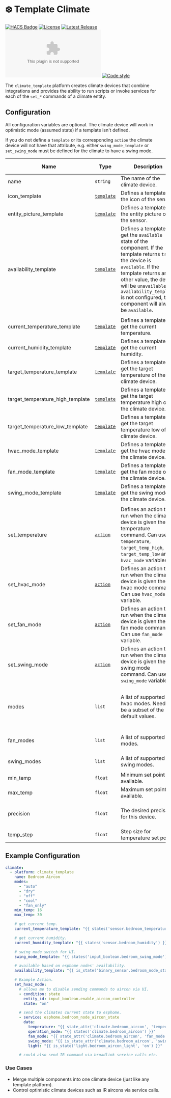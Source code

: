 # ❄️ Template Climate

[![HACS Badge](https://img.shields.io/badge/HACS-Custom-41BDF5.svg?style=for-the-badge)](https://github.com/hacs/integration)
[![License](https://img.shields.io/github/license/jcwillox/hass-template-climate?style=for-the-badge)](https://github.com/jcwillox/hass-template-climate/blob/main/LICENSE)
[![Latest Release](https://img.shields.io/github/v/release/jcwillox/hass-template-climate?style=for-the-badge)](https://github.com/jcwillox/hass-template-climate/releases)
[![Size](https://img.badgesize.io/https:/github.com/jcwillox/hass-template-climate/releases/latest/download/climate_template.zip?style=for-the-badge)](https://github.com/jcwillox/hass-template-climate/releases)
[![Code style](https://img.shields.io/badge/code%20style-black-000000.svg?style=for-the-badge)](https://github.com/psf/black)

The `climate_template` platform creates climate devices that combine integrations and provides the ability to run scripts or invoke services for each of the `set_*` commands of a climate entity.

## Configuration

All configuration variables are optional. The climate device will work in optimistic mode (assumed state) if a template isn't defined.

If you do not define a `template` or its corresponding `action` the climate device will not have that attribute, e.g. either `swing_mode_template` or `set_swing_mode` must be defined for the climate to have a swing mode.

| Name                             | Type                                                                      | Description                                                                                                                                                                                                                                                                                     | Default Value                                      |
| -------------------------------- | ------------------------------------------------------------------------- | ----------------------------------------------------------------------------------------------------------------------------------------------------------------------------------------------------------------------------------------------------------------------------------------------- | -------------------------------------------------- |
| name                             | `string`                                                                  | The name of the climate device.                                                                                                                                                                                                                                                                 | "Template Climate"                                 |
| icon_template                    | [`template`](https://www.home-assistant.io/docs/configuration/templating) | Defines a template for the icon of the sensor.                                                                                                                                                                                                                                                  |                                                    |
| entity_picture_template          | [`template`](https://www.home-assistant.io/docs/configuration/templating) | Defines a template for the entity picture of the sensor.                                                                                                                                                                                                                                        |                                                    |
| availability_template            | [`template`](https://www.home-assistant.io/docs/configuration/templating) | Defines a template to get the `available` state of the component. If the template returns `true`, the device is `available`. If the template returns any other value, the device will be `unavailable`. If `availability_template` is not configured, the component will always be `available`. | true                                               |
|                                  |                                                                           |                                                                                                                                                                                                                                                                                                 |                                                    |
| current_temperature_template     | [`template`](https://www.home-assistant.io/docs/configuration/templating) | Defines a template to get the current temperature.                                                                                                                                                                                                                                              |                                                    |
| current_humidity_template        | [`template`](https://www.home-assistant.io/docs/configuration/templating) | Defines a template to get the current humidity.                                                                                                                                                                                                                                                 |                                                    |
| target_temperature_template      | [`template`](https://www.home-assistant.io/docs/configuration/templating) | Defines a template to get the target temperature of the climate device.                                                                                                                                                                                                                         |                                                    |
| target_temperature_high_template | [`template`](https://www.home-assistant.io/docs/configuration/templating) | Defines a template to get the target temperature high of the climate device.                                                                                                                                                                                                                    |                                                    |
| target_temperature_low_template  | [`template`](https://www.home-assistant.io/docs/configuration/templating) | Defines a template to get the target temperature low of the climate device.                                                                                                                                                                                                                     |                                                    |
| hvac_mode_template               | [`template`](https://www.home-assistant.io/docs/configuration/templating) | Defines a template to get the hvac mode of the climate device.                                                                                                                                                                                                                                  |                                                    |
| fan_mode_template                | [`template`](https://www.home-assistant.io/docs/configuration/templating) | Defines a template to get the fan mode of the climate device.                                                                                                                                                                                                                                   |                                                    |
| swing_mode_template              | [`template`](https://www.home-assistant.io/docs/configuration/templating) | Defines a template to get the swing mode of the climate device.                                                                                                                                                                                                                                 |                                                    |
|                                  |                                                                           |                                                                                                                                                                                                                                                                                                 |                                                    |
| set_temperature                  | [`action`](https://www.home-assistant.io/docs/scripts)                    | Defines an action to run when the climate device is given the set temperature command. Can use `temperature`, `target_temp_high`, `target_temp_low` and `hvac_mode` variables.                                                                                                                  |                                                    |
| set_hvac_mode                    | [`action`](https://www.home-assistant.io/docs/scripts)                    | Defines an action to run when the climate device is given the set hvac mode command. Can use `hvac_mode` variable.                                                                                                                                                                              |                                                    |
| set_fan_mode                     | [`action`](https://www.home-assistant.io/docs/scripts)                    | Defines an action to run when the climate device is given the set fan mode command. Can use `fan_mode` variable.                                                                                                                                                                                |                                                    |
| set_swing_mode                   | [`action`](https://www.home-assistant.io/docs/scripts)                    | Defines an action to run when the climate device is given the set swing mode command. Can use `swing_mode` variable.                                                                                                                                                                            |                                                    |
|                                  |                                                                           |                                                                                                                                                                                                                                                                                                 |                                                    |
| modes                            | `list`                                                                    | A list of supported hvac modes. Needs to be a subset of the default values.                                                                                                                                                                                                                     | ["auto", "off", "cool", "heat", "dry", "fan_only"] |
| fan_modes                        | `list`                                                                    | A list of supported fan modes.                                                                                                                                                                                                                                                                  | ["auto", "low", "medium", "high"]                  |
| swing_modes                      | `list`                                                                    | A list of supported swing modes.                                                                                                                                                                                                                                                                | ["on", "off"]                                      |
|                                  |                                                                           |                                                                                                                                                                                                                                                                                                 |                                                    |
| min_temp                         | `float`                                                                   | Minimum set point available.                                                                                                                                                                                                                                                                    | 7                                                  |
| max_temp                         | `float`                                                                   | Maximum set point available.                                                                                                                                                                                                                                                                    | 35                                                 |
| precision                        | `float`                                                                   | The desired precision for this device.                                                                                                                                                                                                                                                          | 0.1 for Celsius and 1.0 for Fahrenheit.            |
| temp_step                        | `float`                                                                   | Step size for temperature set point.                                                                                                                                                                                                                                                            | 1                                                  |

## Example Configuration

```yaml
climate:
  - platform: climate_template
    name: Bedroom Aircon
    modes:
      - "auto"
      - "dry"
      - "off"
      - "cool"
      - "fan_only"
    min_temp: 16
    max_temp: 30

    # get current temp.
    current_temperature_template: "{{ states('sensor.bedroom_temperature') }}"

    # get current humidity.
    current_humidity_template: "{{ states('sensor.bedroom_humidity') }}"

    # swing mode switch for UI.
    swing_mode_template: "{{ states('input_boolean.bedroom_swing_mode') }}"

    # available based on esphome nodes' availability.
    availability_template: "{{ is_state('binary_sensor.bedroom_node_status', 'on') }}"

    # Example Action.
    set_hvac_mode:
      # allows me to disable sending commands to aircon via UI.
      - condition: state
        entity_id: input_boolean.enable_aircon_controller
        state: "on"

      # send the climates current state to esphome.
      - service: esphome.bedroom_node_aircon_state
        data:
          temperature: "{{ state_attr('climate.bedroom_aircon', 'temperature') | int }}"
          operation_mode: "{{ states('climate.bedroom_aircon') }}"
          fan_mode: "{{ state_attr('climate.bedroom_aircon', 'fan_mode') }}"
          swing_mode: "{{ is_state_attr('climate.bedroom_aircon', 'swing_mode', 'on') }}"
          light: "{{ is_state('light.bedroom_aircon_light', 'on') }}"

      # could also send IR command via broadlink service calls etc.
```

### Use Cases

- Merge multiple components into one climate device (just like any template platform).
- Control optimistic climate devices such as IR aircons via service calls.
